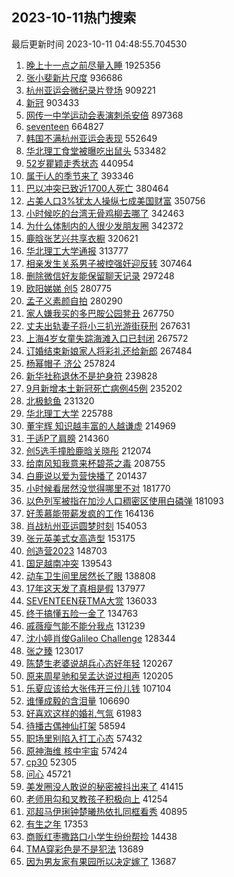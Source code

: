 ## 2023-10-11热门搜索 
最后更新时间 2023-10-11 04:48:55.704530 
1. [晚上十一点之前尽量入睡](https://s.weibo.com/weibo?q=%23%E6%99%9A%E4%B8%8A%E5%8D%81%E4%B8%80%E7%82%B9%E4%B9%8B%E5%89%8D%E5%B0%BD%E9%87%8F%E5%85%A5%E7%9D%A1%23&t=31&band_rank=1&Refer=top) 1925356
1. [张小斐新片尺度](https://s.weibo.com/weibo?q=%23%E5%BC%A0%E5%B0%8F%E6%96%90%E6%96%B0%E7%89%87%E5%B0%BA%E5%BA%A6%23&t=31&band_rank=2&Refer=top) 936686
1. [杭州亚运会微纪录片登场](https://s.weibo.com/weibo?q=%23%E6%9D%AD%E5%B7%9E%E4%BA%9A%E8%BF%90%E4%BC%9A%E5%BE%AE%E7%BA%AA%E5%BD%95%E7%89%87%E7%99%BB%E5%9C%BA%23&t=31&band_rank=3&Refer=top) 909221
1. [新冠](https://s.weibo.com/weibo?q=%E6%96%B0%E5%86%A0&t=31&band_rank=4&Refer=top) 903433
1. [网传一中学运动会表演刺杀安倍](https://s.weibo.com/weibo?q=%23%E7%BD%91%E4%BC%A0%E4%B8%80%E4%B8%AD%E5%AD%A6%E8%BF%90%E5%8A%A8%E4%BC%9A%E8%A1%A8%E6%BC%94%E5%88%BA%E6%9D%80%E5%AE%89%E5%80%8D%23&t=31&band_rank=5&Refer=top) 897368
1. [seventeen](https://s.weibo.com/weibo?q=seventeen&t=31&band_rank=6&Refer=top) 664827
1. [韩国不满杭州亚运会表现](https://s.weibo.com/weibo?q=%23%E9%9F%A9%E5%9B%BD%E4%B8%8D%E6%BB%A1%E6%9D%AD%E5%B7%9E%E4%BA%9A%E8%BF%90%E4%BC%9A%E8%A1%A8%E7%8E%B0%23&t=31&band_rank=7&Refer=top) 552649
1. [华北理工食堂被曝吃出鼠头](https://s.weibo.com/weibo?q=%23%E5%8D%8E%E5%8C%97%E7%90%86%E5%B7%A5%E9%A3%9F%E5%A0%82%E8%A2%AB%E6%9B%9D%E5%90%83%E5%87%BA%E9%BC%A0%E5%A4%B4%23&t=31&band_rank=8&Refer=top) 533482
1. [52岁瞿颖走秀状态](https://s.weibo.com/weibo?q=%2352%E5%B2%81%E7%9E%BF%E9%A2%96%E8%B5%B0%E7%A7%80%E7%8A%B6%E6%80%81%23&t=31&band_rank=9&Refer=top) 440954
1. [属于i人的季节来了](https://s.weibo.com/weibo?q=%E5%B1%9E%E4%BA%8Ei%E4%BA%BA%E7%9A%84%E5%AD%A3%E8%8A%82%E6%9D%A5%E4%BA%86&t=31&band_rank=19&Refer=top) 393346
1. [巴以冲突已致近1700人死亡](https://s.weibo.com/weibo?q=%23%E5%B7%B4%E4%BB%A5%E5%86%B2%E7%AA%81%E5%B7%B2%E8%87%B4%E8%BF%911700%E4%BA%BA%E6%AD%BB%E4%BA%A1%23&t=31&band_rank=18&Refer=top) 380464
1. [占美人口3%犹太人操纵七成美国财富](https://s.weibo.com/weibo?q=%23%E5%8D%A0%E7%BE%8E%E4%BA%BA%E5%8F%A33%25%E7%8A%B9%E5%A4%AA%E4%BA%BA%E6%93%8D%E7%BA%B5%E4%B8%83%E6%88%90%E7%BE%8E%E5%9B%BD%E8%B4%A2%E5%AF%8C%23&t=31&band_rank=12&Refer=top) 350756
1. [小时候吃的台湾无骨鸡柳去哪了](https://s.weibo.com/weibo?q=%23%E5%B0%8F%E6%97%B6%E5%80%99%E5%90%83%E7%9A%84%E5%8F%B0%E6%B9%BE%E6%97%A0%E9%AA%A8%E9%B8%A1%E6%9F%B3%E5%8E%BB%E5%93%AA%E4%BA%86%23&t=31&band_rank=10&Refer=top) 342463
1. [为什么体制内的人很少发朋友圈](https://s.weibo.com/weibo?q=%23%E4%B8%BA%E4%BB%80%E4%B9%88%E4%BD%93%E5%88%B6%E5%86%85%E7%9A%84%E4%BA%BA%E5%BE%88%E5%B0%91%E5%8F%91%E6%9C%8B%E5%8F%8B%E5%9C%88%23&t=31&band_rank=11&Refer=top) 342372
1. [鹿晗张艺兴共享衣橱](https://s.weibo.com/weibo?q=%23%E9%B9%BF%E6%99%97%E5%BC%A0%E8%89%BA%E5%85%B4%E5%85%B1%E4%BA%AB%E8%A1%A3%E6%A9%B1%23&t=31&band_rank=13&Refer=top) 320621
1. [华北理工大学通报](https://s.weibo.com/weibo?q=%23%E5%8D%8E%E5%8C%97%E7%90%86%E5%B7%A5%E5%A4%A7%E5%AD%A6%E9%80%9A%E6%8A%A5%23&t=31&band_rank=14&Refer=top) 313777
1. [相亲发生关系男子被控强奸迎反转](https://s.weibo.com/weibo?q=%23%E7%9B%B8%E4%BA%B2%E5%8F%91%E7%94%9F%E5%85%B3%E7%B3%BB%E7%94%B7%E5%AD%90%E8%A2%AB%E6%8E%A7%E5%BC%BA%E5%A5%B8%E8%BF%8E%E5%8F%8D%E8%BD%AC%23&t=31&band_rank=15&Refer=top) 307464
1. [删除微信好友能保留聊天记录](https://s.weibo.com/weibo?q=%23%E5%88%A0%E9%99%A4%E5%BE%AE%E4%BF%A1%E5%A5%BD%E5%8F%8B%E8%83%BD%E4%BF%9D%E7%95%99%E8%81%8A%E5%A4%A9%E8%AE%B0%E5%BD%95%23&t=31&band_rank=24&Refer=top) 297248
1. [欧阳娣娣 创5](https://s.weibo.com/weibo?q=%E6%AC%A7%E9%98%B3%E5%A8%A3%E5%A8%A3%20%E5%88%9B5&t=31&band_rank=16&Refer=top) 280775
1. [孟子义素颜自拍](https://s.weibo.com/weibo?q=%23%E5%AD%9F%E5%AD%90%E4%B9%89%E7%B4%A0%E9%A2%9C%E8%87%AA%E6%8B%8D%23&t=31&band_rank=17&Refer=top) 280290
1. [家人嫌我买的多巴胺公园凳丑](https://s.weibo.com/weibo?q=%23%E5%AE%B6%E4%BA%BA%E5%AB%8C%E6%88%91%E4%B9%B0%E7%9A%84%E5%A4%9A%E5%B7%B4%E8%83%BA%E5%85%AC%E5%9B%AD%E5%87%B3%E4%B8%91%23&t=31&band_rank=20&Refer=top) 267750
1. [丈夫出轨妻子将小三扒光游街获刑](https://s.weibo.com/weibo?q=%23%E4%B8%88%E5%A4%AB%E5%87%BA%E8%BD%A8%E5%A6%BB%E5%AD%90%E5%B0%86%E5%B0%8F%E4%B8%89%E6%89%92%E5%85%89%E6%B8%B8%E8%A1%97%E8%8E%B7%E5%88%91%23&t=31&band_rank=21&Refer=top) 267631
1. [上海4岁女童失踪海滩入口已封闭](https://s.weibo.com/weibo?q=%23%E4%B8%8A%E6%B5%B74%E5%B2%81%E5%A5%B3%E7%AB%A5%E5%A4%B1%E8%B8%AA%E6%B5%B7%E6%BB%A9%E5%85%A5%E5%8F%A3%E5%B7%B2%E5%B0%81%E9%97%AD%23&t=31&band_rank=22&Refer=top) 267572
1. [订婚结束新娘家人将彩礼还给新郎](https://s.weibo.com/weibo?q=%23%E8%AE%A2%E5%A9%9A%E7%BB%93%E6%9D%9F%E6%96%B0%E5%A8%98%E5%AE%B6%E4%BA%BA%E5%B0%86%E5%BD%A9%E7%A4%BC%E8%BF%98%E7%BB%99%E6%96%B0%E9%83%8E%23&t=31&band_rank=23&Refer=top) 267484
1. [杨幂帽子 济公](https://s.weibo.com/weibo?q=%E6%9D%A8%E5%B9%82%E5%B8%BD%E5%AD%90%20%E6%B5%8E%E5%85%AC&t=31&band_rank=25&Refer=top) 257824
1. [新华社称退休不是护身符](https://s.weibo.com/weibo?q=%23%E6%96%B0%E5%8D%8E%E7%A4%BE%E7%A7%B0%E9%80%80%E4%BC%91%E4%B8%8D%E6%98%AF%E6%8A%A4%E8%BA%AB%E7%AC%A6%23&t=31&band_rank=26&Refer=top) 239828
1. [9月新增本土新冠死亡病例45例](https://s.weibo.com/weibo?q=%239%E6%9C%88%E6%96%B0%E5%A2%9E%E6%9C%AC%E5%9C%9F%E6%96%B0%E5%86%A0%E6%AD%BB%E4%BA%A1%E7%97%85%E4%BE%8B45%E4%BE%8B%23&t=31&band_rank=27&Refer=top) 235202
1. [北极鲶鱼](https://s.weibo.com/weibo?q=%E5%8C%97%E6%9E%81%E9%B2%B6%E9%B1%BC&t=31&band_rank=28&Refer=top) 231320
1. [华北理工大学](https://s.weibo.com/weibo?q=%23%E5%8D%8E%E5%8C%97%E7%90%86%E5%B7%A5%E5%A4%A7%E5%AD%A6%23&t=31&band_rank=29&Refer=top) 225788
1. [董宇辉 知识越丰富的人越谦虚](https://s.weibo.com/weibo?q=%E8%91%A3%E5%AE%87%E8%BE%89%20%E7%9F%A5%E8%AF%86%E8%B6%8A%E4%B8%B0%E5%AF%8C%E7%9A%84%E4%BA%BA%E8%B6%8A%E8%B0%A6%E8%99%9A&t=31&band_rank=30&Refer=top) 214969
1. [于适P了肩膀](https://s.weibo.com/weibo?q=%23%E4%BA%8E%E9%80%82P%E4%BA%86%E8%82%A9%E8%86%80%23&t=31&band_rank=31&Refer=top) 214360
1. [创5选手撞脸鹿晗关晓彤](https://s.weibo.com/weibo?q=%23%E5%88%9B5%E9%80%89%E6%89%8B%E6%92%9E%E8%84%B8%E9%B9%BF%E6%99%97%E5%85%B3%E6%99%93%E5%BD%A4%23&t=31&band_rank=32&Refer=top) 212074
1. [给南风知我意来杯碧茶之毒](https://s.weibo.com/weibo?q=%23%E7%BB%99%E5%8D%97%E9%A3%8E%E7%9F%A5%E6%88%91%E6%84%8F%E6%9D%A5%E6%9D%AF%E7%A2%A7%E8%8C%B6%E4%B9%8B%E6%AF%92%23&t=31&band_rank=33&Refer=top) 208755
1. [白鹿说以爱为营快播了](https://s.weibo.com/weibo?q=%23%E7%99%BD%E9%B9%BF%E8%AF%B4%E4%BB%A5%E7%88%B1%E4%B8%BA%E8%90%A5%E5%BF%AB%E6%92%AD%E4%BA%86%23&t=31&band_rank=34&Refer=top) 201437
1. [小时候看居然没觉得哪里不对](https://s.weibo.com/weibo?q=%E5%B0%8F%E6%97%B6%E5%80%99%E7%9C%8B%E5%B1%85%E7%84%B6%E6%B2%A1%E8%A7%89%E5%BE%97%E5%93%AA%E9%87%8C%E4%B8%8D%E5%AF%B9&t=31&band_rank=35&Refer=top) 181770
1. [以色列军被指在加沙人口稠密区使用白磷弹](https://s.weibo.com/weibo?q=%23%E4%BB%A5%E8%89%B2%E5%88%97%E5%86%9B%E8%A2%AB%E6%8C%87%E5%9C%A8%E5%8A%A0%E6%B2%99%E4%BA%BA%E5%8F%A3%E7%A8%A0%E5%AF%86%E5%8C%BA%E4%BD%BF%E7%94%A8%E7%99%BD%E7%A3%B7%E5%BC%B9%23&t=31&band_rank=36&Refer=top) 181093
1. [好羡慕能带薪发疯的工作](https://s.weibo.com/weibo?q=%23%E5%A5%BD%E7%BE%A1%E6%85%95%E8%83%BD%E5%B8%A6%E8%96%AA%E5%8F%91%E7%96%AF%E7%9A%84%E5%B7%A5%E4%BD%9C%23&t=31&band_rank=31&Refer=top) 164136
1. [肖战杭州亚运圆梦时刻](https://s.weibo.com/weibo?q=%23%E8%82%96%E6%88%98%E6%9D%AD%E5%B7%9E%E4%BA%9A%E8%BF%90%E5%9C%86%E6%A2%A6%E6%97%B6%E5%88%BB%23&t=31&band_rank=37&Refer=top) 154053
1. [张元英美式女高造型](https://s.weibo.com/weibo?q=%23%E5%BC%A0%E5%85%83%E8%8B%B1%E7%BE%8E%E5%BC%8F%E5%A5%B3%E9%AB%98%E9%80%A0%E5%9E%8B%23&t=31&band_rank=38&Refer=top) 153175
1. [创造营2023](https://s.weibo.com/weibo?q=%23%E5%88%9B%E9%80%A0%E8%90%A52023%23&t=31&band_rank=39&Refer=top) 148703
1. [国足越南冲突](https://s.weibo.com/weibo?q=%23%E5%9B%BD%E8%B6%B3%E8%B6%8A%E5%8D%97%E5%86%B2%E7%AA%81%23&t=31&band_rank=40&Refer=top) 139543
1. [动车卫生间里居然长了眼](https://s.weibo.com/weibo?q=%23%E5%8A%A8%E8%BD%A6%E5%8D%AB%E7%94%9F%E9%97%B4%E9%87%8C%E5%B1%85%E7%84%B6%E9%95%BF%E4%BA%86%E7%9C%BC%23&t=31&band_rank=41&Refer=top) 138808
1. [17年这天发了真相是假](https://s.weibo.com/weibo?q=17%E5%B9%B4%E8%BF%99%E5%A4%A9%E5%8F%91%E4%BA%86%E7%9C%9F%E7%9B%B8%E6%98%AF%E5%81%87&t=31&band_rank=42&Refer=top) 137977
1. [SEVENTEEN获TMA大赏](https://s.weibo.com/weibo?q=%23SEVENTEEN%E8%8E%B7TMA%E5%A4%A7%E8%B5%8F%23&t=31&band_rank=43&Refer=top) 136033
1. [终于搞懂五险一金了](https://s.weibo.com/weibo?q=%23%E7%BB%88%E4%BA%8E%E6%90%9E%E6%87%82%E4%BA%94%E9%99%A9%E4%B8%80%E9%87%91%E4%BA%86%23&t=31&band_rank=44&Refer=top) 134763
1. [戚薇瘦气能不能分我点](https://s.weibo.com/weibo?q=%23%E6%88%9A%E8%96%87%E7%98%A6%E6%B0%94%E8%83%BD%E4%B8%8D%E8%83%BD%E5%88%86%E6%88%91%E7%82%B9%23&t=31&band_rank=45&Refer=top) 131239
1. [沈小婷肖俊Galileo Challenge](https://s.weibo.com/weibo?q=%E6%B2%88%E5%B0%8F%E5%A9%B7%E8%82%96%E4%BF%8AGalileo%20Challenge&t=31&band_rank=46&Refer=top) 128344
1. [张之臻](https://s.weibo.com/weibo?q=%E5%BC%A0%E4%B9%8B%E8%87%BB&t=31&band_rank=49&Refer=top) 123017
1. [陈楚生老婆说胡兵心态好年轻](https://s.weibo.com/weibo?q=%23%E9%99%88%E6%A5%9A%E7%94%9F%E8%80%81%E5%A9%86%E8%AF%B4%E8%83%A1%E5%85%B5%E5%BF%83%E6%80%81%E5%A5%BD%E5%B9%B4%E8%BD%BB%23&t=31&band_rank=47&Refer=top) 120267
1. [原来周星驰和吴孟达说过相声](https://s.weibo.com/weibo?q=%23%E5%8E%9F%E6%9D%A5%E5%91%A8%E6%98%9F%E9%A9%B0%E5%92%8C%E5%90%B4%E5%AD%9F%E8%BE%BE%E8%AF%B4%E8%BF%87%E7%9B%B8%E5%A3%B0%23&t=31&band_rank=48&Refer=top) 120205
1. [乐夏应该给大张伟开三份儿钱](https://s.weibo.com/weibo?q=%23%E4%B9%90%E5%A4%8F%E5%BA%94%E8%AF%A5%E7%BB%99%E5%A4%A7%E5%BC%A0%E4%BC%9F%E5%BC%80%E4%B8%89%E4%BB%BD%E5%84%BF%E9%92%B1%23&t=31&band_rank=49&Refer=top) 107104
1. [谁懂成毅的含泪量](https://s.weibo.com/weibo?q=%23%E8%B0%81%E6%87%82%E6%88%90%E6%AF%85%E7%9A%84%E5%90%AB%E6%B3%AA%E9%87%8F%23&t=31&band_rank=50&Refer=top) 106690
1. [好喜欢这样的婚礼气氛](https://s.weibo.com/weibo?q=%E5%A5%BD%E5%96%9C%E6%AC%A2%E8%BF%99%E6%A0%B7%E7%9A%84%E5%A9%9A%E7%A4%BC%E6%B0%94%E6%B0%9B&t=31&band_rank=37&Refer=top) 61983
1. [待播古偶神仙打架](https://s.weibo.com/weibo?q=%23%E5%BE%85%E6%92%AD%E5%8F%A4%E5%81%B6%E7%A5%9E%E4%BB%99%E6%89%93%E6%9E%B6%23&t=31&band_rank=48&Refer=top) 58594
1. [职场里别陷入打工心态](https://s.weibo.com/weibo?q=%E8%81%8C%E5%9C%BA%E9%87%8C%E5%88%AB%E9%99%B7%E5%85%A5%E6%89%93%E5%B7%A5%E5%BF%83%E6%80%81&t=31&band_rank=49&Refer=top) 57432
1. [原神海维 核中宇宙](https://s.weibo.com/weibo?q=%E5%8E%9F%E7%A5%9E%E6%B5%B7%E7%BB%B4%20%E6%A0%B8%E4%B8%AD%E5%AE%87%E5%AE%99&t=31&band_rank=46&Refer=top) 57424
1. [cp30](https://s.weibo.com/weibo?q=cp30&t=31&band_rank=44&Refer=top) 52305
1. [问心](https://s.weibo.com/weibo?q=%E9%97%AE%E5%BF%83&t=31&band_rank=45&Refer=top) 45721
1. [美发圈没人敢说的秘密被抖出来了](https://s.weibo.com/weibo?q=%E7%BE%8E%E5%8F%91%E5%9C%88%E6%B2%A1%E4%BA%BA%E6%95%A2%E8%AF%B4%E7%9A%84%E7%A7%98%E5%AF%86%E8%A2%AB%E6%8A%96%E5%87%BA%E6%9D%A5%E4%BA%86&t=31&band_rank=38&Refer=top) 41415
1. [老师用勾和叉教孩子积极向上](https://s.weibo.com/weibo?q=%23%E8%80%81%E5%B8%88%E7%94%A8%E5%8B%BE%E5%92%8C%E5%8F%89%E6%95%99%E5%AD%A9%E5%AD%90%E7%A7%AF%E6%9E%81%E5%90%91%E4%B8%8A%23&t=31&band_rank=50&Refer=top) 41254
1. [邓超马伊琍钟楚曦热依扎同框看秀](https://s.weibo.com/weibo?q=%23%E9%82%93%E8%B6%85%E9%A9%AC%E4%BC%8A%E7%90%8D%E9%92%9F%E6%A5%9A%E6%9B%A6%E7%83%AD%E4%BE%9D%E6%89%8E%E5%90%8C%E6%A1%86%E7%9C%8B%E7%A7%80%23&t=31&band_rank=39&Refer=top) 40895
1. [有生之年](https://s.weibo.com/weibo?q=%E6%9C%89%E7%94%9F%E4%B9%8B%E5%B9%B4&t=31&band_rank=49&Refer=top) 17353
1. [商贩红枣撒路口小学生纷纷帮捡](https://s.weibo.com/weibo?q=%23%E5%95%86%E8%B4%A9%E7%BA%A2%E6%9E%A3%E6%92%92%E8%B7%AF%E5%8F%A3%E5%B0%8F%E5%AD%A6%E7%94%9F%E7%BA%B7%E7%BA%B7%E5%B8%AE%E6%8D%A1%23&t=31&band_rank=47&Refer=top) 14438
1. [TMA穿彩色是不是犯法](https://s.weibo.com/weibo?q=%23TMA%E7%A9%BF%E5%BD%A9%E8%89%B2%E6%98%AF%E4%B8%8D%E6%98%AF%E7%8A%AF%E6%B3%95%23&t=31&band_rank=50&Refer=top) 13689
1. [因为男友家有果园所以决定嫁了](https://s.weibo.com/weibo?q=%23%E5%9B%A0%E4%B8%BA%E7%94%B7%E5%8F%8B%E5%AE%B6%E6%9C%89%E6%9E%9C%E5%9B%AD%E6%89%80%E4%BB%A5%E5%86%B3%E5%AE%9A%E5%AB%81%E4%BA%86%23&t=31&band_rank=48&Refer=top) 13687
